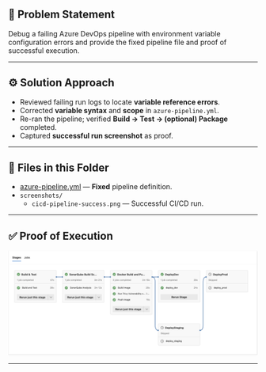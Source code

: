 ## 📌 Problem Statement
Debug a failing Azure DevOps pipeline with environment variable configuration errors and provide the fixed pipeline file and proof of successful execution.

---

## ⚙️ Solution Approach
- Reviewed failing run logs to locate **variable reference errors**.
- Corrected **variable syntax** and **scope** in `azure-pipeline.yml`.
- Re-ran the pipeline; verified **Build → Test → (optional) Package** completed.
- Captured **successful run screenshot** as proof.

---

## 📂 Files in this Folder
- [azure-pipeline.yml](../../dotnet-sample-project/azure-pipeline.yml) — **Fixed** pipeline definition.
- `screenshots/`
  - `cicd-pipeline-success.png` — Successful CI/CD run.

---

## ✅ Proof of Execution
![Pipeline Success](screenshots/cicd_pipeline_success.png)

---
